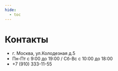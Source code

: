 ```yaml
---
hide:
  - toc
---  
```

# Контакты
*  г. Москва, ул.Колодезная д.5
*  Пн-Пт с 9:00 до 19:00 / Сб-Вс с 10:00 до 18:00
*  +7 (910) 333-11-55
<!-- *  mail@yandex.ru -->

